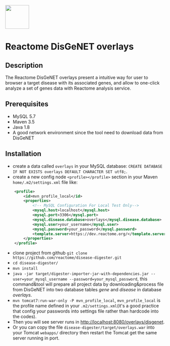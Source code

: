 
[<img src=https://user-images.githubusercontent.com/6883670/31999264-976dfb86-b98a-11e7-9432-0316345a72ea.png height=75 />](https://reactome.org)

# Reactome DisGeNET overlays 

Description
------
The Reactome DisGeNET overlays present a intuitive way for user to browser a target disease with its associated genes, and allow to one-click analyze a set of genes data with Reactome analysis service.

Prerequisites
------
* MySQL 5.7
* Maven 3.5
* Java  1.8
* A good network environment since the tool need to download data from DisGeNET

Installation
------
* create a data called `overlays` in your MySQL database: `CREATE DATABASE IF NOT EXISTS overlays DEFAULT CHARACTER SET utf8;`.
* create a new config node `<profile></profile>` section in your Maven `home/.m2/settings.xml` file like:
```xml
    <profile>
        <id>mvn_profile_local</id>
        <properties>
            <!-- MySQL Configuration For Local Test Only-->
            <mysql.host>localhost</mysql.host>
            <mysql.port>3306</mysql.port>
            <mysql.disease.database>overlays</mysql.disease.database>
            <mysql.user>your_username</mysql.user>
            <mysql.password>your_password</mysql.password>
            <template.server>https://dev.reactome.org/</template.server>
        </properties>
    </profile>
```
* clone project from github `git clone https://github.com/reactome/disease-digester.git`
* `cd disease-digester/`
* `mvn install`
* `java -jar target/digester-importer-jar-with-dependencies.jar --user=your_mysql_username --password=your_mysql_password`, this command&tool will prepare all project data by downloading&process file from DisGeNET into two database tables *gene* and *disease* in database *overlays*. 
* `mvn tomcat7:run-war-only -P mvn_profile_local`, `mvn_profile_local` is the profile name defined in your `.m2/settings.xml`(it's a good practice that config your passwords into settings file rather than hardcode into the codes).
* Then you will see server runs in [http://localhost:8080/overlays/disgenet](http://localhost:8080/overlays/disgenet).
* Or you can copy the file `disease-digester/target/overlays.war` into your Tomcat `webapps/` directory then restart the Tomcat get the same server running in port.
